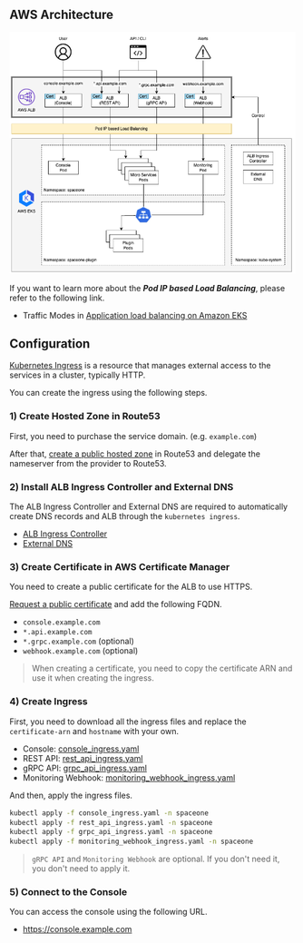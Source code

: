 ## AWS Architecture
![AWS Architecture](../images/aws_architecture.png)

If you want to learn more about the **_Pod IP based Load Balancing_**, please refer to the following link.
- Traffic Modes in [Application load balancing on Amazon EKS](https://docs.aws.amazon.com/eks/latest/userguide/alb-ingress.html) 

## Configuration
[Kubernetes Ingress](https://kubernetes.io/docs/concepts/services-networking/ingress/) is a resource that manages external access to the services in a cluster, typically HTTP.

You can create the ingress using the following steps.

### 1) Create Hosted Zone in Route53
First, you need to purchase the service domain. (e.g. `example.com`)

After that, [create a public hosted zone](https://docs.aws.amazon.com/Route53/latest/DeveloperGuide/CreatingHostedZone.html) in Route53 and delegate the nameserver from the provider to Route53.

### 2) Install ALB Ingress Controller and External DNS
The ALB Ingress Controller and External DNS are required to automatically create DNS records and ALB through the `kubernetes ingress`.

- [ALB Ingress Controller](https://kubernetes-sigs.github.io/aws-alb-ingress-controller/)
- [External DNS](https://github.com/kubernetes-sigs/external-dns)

### 3) Create Certificate in AWS Certificate Manager
You need to create a public certificate for the ALB to use HTTPS.

[Request a public certificate](https://docs.aws.amazon.com/acm/latest/userguide/gs-acm-request-public.html) and add the following FQDN.
- `console.example.com`
- `*.api.example.com`
- `*.grpc.example.com` (optional)
- `webhook.example.com` (optional)

> When creating a certificate, you need to copy the certificate ARN and use it when creating the ingress.

### 4) Create Ingress
First, you need to download all the ingress files and replace the `certificate-arn` and `hostname` with your own.

- Console: [console_ingress.yaml](../../examples/ingress/aws/console_ingress.yaml)
- REST API: [rest_api_ingress.yaml](../../examples/ingress/aws/rest_api_ingress.yaml)
- gRPC API: [grpc_api_ingress.yaml](../../examples/ingress/aws/grpc_api_ingress.yaml)
- Monitoring Webhook: [monitoring_webhook_ingress.yaml](../../examples/ingress/aws/monitoring_webhook_ingress.yaml)

And then, apply the ingress files.
```bash
kubectl apply -f console_ingress.yaml -n spaceone
kubectl apply -f rest_api_ingress.yaml -n spaceone
kubectl apply -f grpc_api_ingress.yaml -n spaceone
kubectl apply -f monitoring_webhook_ingress.yaml -n spaceone
```

> `gRPC API` and `Monitoring Webhook` are optional. If you don't need it, you don't need to apply it.

### 5) Connect to the Console
You can access the console using the following URL.
- https://console.example.com